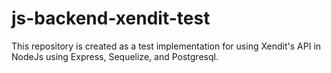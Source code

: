 # js-backend-xendit-test
This repository is created as a test implementation for using Xendit's API in NodeJs using Express, Sequelize, and Postgresql.
